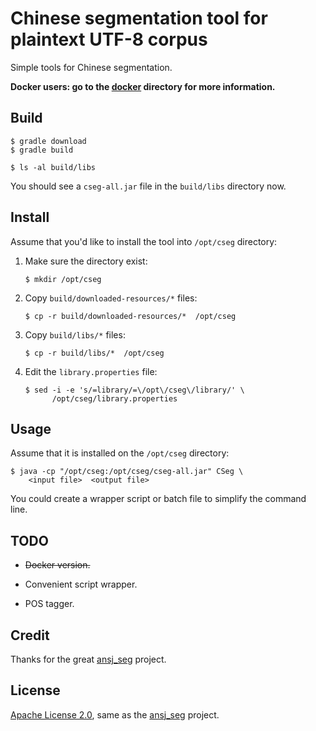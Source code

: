 Chinese segmentation tool for plaintext UTF-8 corpus
====================================================

Simple tools for Chinese segmentation.


**Docker users: go to the [docker](docker) directory for more information.**


## Build

```
$ gradle download
$ gradle build

$ ls -al build/libs
```

You should see a `cseg-all.jar` file in the `build/libs` directory now.



## Install

Assume that you'd like to install the tool into `/opt/cseg` directory:


1. Make sure the directory exist:

   ```
   $ mkdir /opt/cseg
   ```

2. Copy `build/downloaded-resources/*` files:

   ```
   $ cp -r build/downloaded-resources/*  /opt/cseg
   ```

3. Copy `build/libs/*` files:

   ```
   $ cp -r build/libs/*  /opt/cseg
   ```

4. Edit the `library.properties` file:

   ```
   $ sed -i -e 's/=library/=\/opt\/cseg\/library/' \
         /opt/cseg/library.properties
   ```




## Usage

Assume that it is installed on the `/opt/cseg` directory:


```
$ java -cp "/opt/cseg:/opt/cseg/cseg-all.jar" CSeg \
    <input file>  <output file>
```

You could create a wrapper script or batch file to simplify the command line.



## TODO

- <del>Docker version.</del>

- Convenient script wrapper.

- POS tagger.



## Credit

Thanks for the great [ansj_seg](https://github.com/ansjsun/ansj_seg) project.


## License

[Apache License 2.0](http://www.apache.org/licenses/LICENSE-2.0), same as the [ansj_seg](https://github.com/ansjsun/ansj_seg) project.